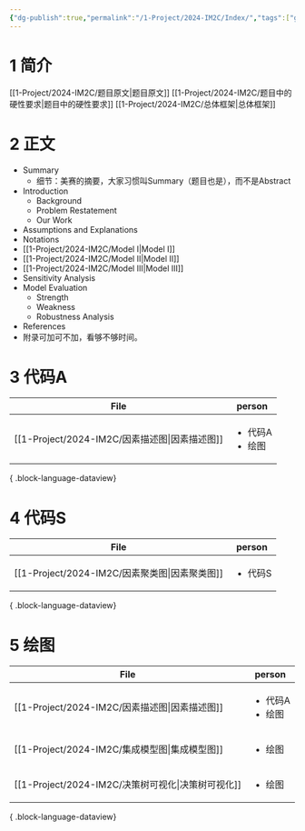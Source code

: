 ```yaml
---
{"dg-publish":true,"permalink":"/1-Project/2024-IM2C/Index/","tags":["gardenEntry"]}
---
```


# 1 简介
[[1-Project/2024-IM2C/题目原文\|题目原文]]
[[1-Project/2024-IM2C/题目中的硬性要求\|题目中的硬性要求]]
[[1-Project/2024-IM2C/总体框架\|总体框架]]
# 2 正文
- Summary
	- 细节：美赛的摘要，大家习惯叫Summary（题目也是），而不是Abstract
- Introduction
	- Background
	- Problem Restatement
	- Our Work
- Assumptions and Explanations
- Notations
- [[1-Project/2024-IM2C/Model I\|Model I]]
- [[1-Project/2024-IM2C/Model II\|Model II]]
- [[1-Project/2024-IM2C/Model III\|Model III]]
- Sensitivity Analysis
- Model Evaluation
	- Strength
	- Weakness
	- Robustness Analysis
- References
- 附录可加可不加，看够不够时间。
# 3 代码A
| File                                    | person                           |
| --------------------------------------- | -------------------------------- |
| [[1-Project/2024-IM2C/因素描述图\|因素描述图]] | <ul><li>代码A</li><li>绘图</li></ul> |

{ .block-language-dataview}
# 4 代码S
| File                                    | person                |
| --------------------------------------- | --------------------- |
| [[1-Project/2024-IM2C/因素聚类图\|因素聚类图]] | <ul><li>代码S</li></ul> |

{ .block-language-dataview}
# 5 绘图
| File                                      | person                           |
| ----------------------------------------- | -------------------------------- |
| [[1-Project/2024-IM2C/因素描述图\|因素描述图]]   | <ul><li>代码A</li><li>绘图</li></ul> |
| [[1-Project/2024-IM2C/集成模型图\|集成模型图]]   | <ul><li>绘图</li></ul>             |
| [[1-Project/2024-IM2C/决策树可视化\|决策树可视化]] | <ul><li>绘图</li></ul>             |

{ .block-language-dataview}
